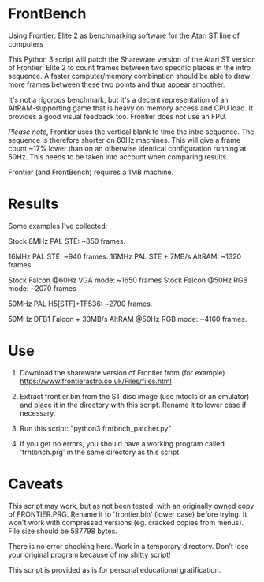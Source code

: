 # FrontBench
Using Frontier: Elite 2 as benchmarking software for the Atari ST line of computers

This Python 3 script will patch the Shareware version of the Atari ST version of Frontier: Elite 2 to count frames between two specific places in the intro sequence. A faster computer/memory combination should be able to draw more frames between these two points and thus appear smoother.

It's not a rigorous benchmark, but it's a decent representation of an AltRAM-supporting game that is heavy on memory access and CPU load. It provides a good visual feedback too. Frontier does not use an FPU.

*Please note*, Frontier uses the vertical blank to time the intro sequence. The sequence is therefore shorter on 60Hz machines. This will give a frame count ~17% lower than on an otherwise identical configuration running at 50Hz. This needs to be taken into account when comparing results.

Frontier (and FrontBench) requires a 1MB machine.

# Results

Some examples I've collected:

Stock 8MHz PAL STE: ~850 frames.

16MHz PAL STE: ~940 frames.
16MHz PAL STE + 7MB/s AltRAM: ~1320 frames.

Stock Falcon @60Hz VGA mode: ~1650 frames
Stock Falcon @50Hz RGB mode: ~2070 frames

50MHz PAL H5[STF]+TF536: ~2700 frames.

50MHz DFB1 Falcon + 33MB/s AltRAM @50Hz RGB mode: ~4160 frames.

# Use

1) Download the shareware version of Frontier from (for example) https://www.frontierastro.co.uk/Files/files.html

2) Extract frontier.bin from the ST disc image (use mtools or an emulator) and place it in the directory with this script. Rename it to lower case if necessary.

3) Run this script: "python3 frntbnch_patcher.py"

4) If you get no errors, you should have a working program called 'frntbnch.prg' in the same directory as this script.


# Caveats

This script may work, but as not been tested, with an originally owned copy of FRONTIER.PRG. Rename it to 'frontier.bin' (lower case) before trying. It won't work with compressed versions (eg. cracked copies from menus). File size should be 587798 bytes.

There is no error checking here. Work in a temporary directory. Don't lose your original program because of my shitty script!

This script is provided as is for personal educational gratification.
